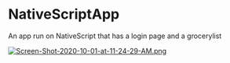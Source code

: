 # NativeScriptApp
An app run on NativeScript that has a login page and a grocerylist


[![Screen-Shot-2020-10-01-at-11-24-29-AM.png](https://i.postimg.cc/gknhGBJt/Screen-Shot-2020-10-01-at-11-24-29-AM.png)](https://postimg.cc/ZCzncH66)
